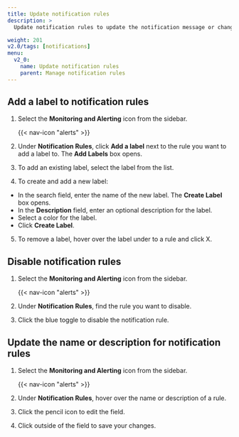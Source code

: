 ```yaml
---
title: Update notification rules
description: >
  Update notification rules to update the notification message or change the schedule or conditions.

weight: 201
v2.0/tags: [notifications]
menu:
  v2_0:
    name: Update notification rules
    parent: Manage notification rules
---
```


## Add a label to notification rules

1. Select the **Monitoring and Alerting** icon from the sidebar.


    {{< nav-icon "alerts" >}}


2. Under **Notification Rules**, click **Add a label** next to the rule you want to add a label to. The **Add Labels** box opens.
3. To add an existing label, select the label from the list.
4. To create and add a new label:
  - In the search field, enter the name of the new label. The **Create Label** box opens.
  - In the **Description** field, enter an optional description for the label.
  - Select a color for the label.
  - Click **Create Label**.
5. To remove a label, hover over the label under to a rule and click X.


## Disable notification rules

1. Select the **Monitoring and Alerting** icon from the sidebar.


    {{< nav-icon "alerts" >}}


2. Under **Notification Rules**, find the rule you want to disable.
3. Click the blue toggle to disable the notification rule.

## Update the name or description for notification rules

1. Select the **Monitoring and Alerting** icon from the sidebar.


    {{< nav-icon "alerts" >}}


2. Under **Notification Rules**, hover over the name or description of a rule.
3. Click the pencil icon to edit the field.
4. Click outside of the field to save your changes.
